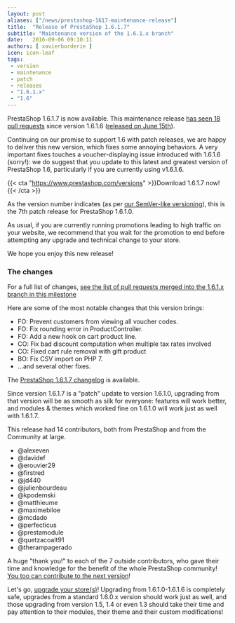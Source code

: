 ```yaml
---
layout: post
aliases: ["/news/prestashop-1617-maintenance-release"]
title:  "Release of PrestaShop 1.6.1.7"
subtitle: "Maintenance version of the 1.6.1.x branch"
date:   2016-09-06 09:10:11
authors: [ xavierborderie ]
icon: icon-leaf
tags:
 - version
 - maintenance
 - patch
 - releases
 - "1.6.1.x"
 - "1.6"
---
```


PrestaShop 1.6.1.7 is now available. This maintenance release [has seen 18 pull requests](https://github.com/PrestaShop/PrestaShop/pulls?q=is%3Aclosed+milestone%3A1.6.1.7) since version 1.6.1.6 ([released on June 15th](http://build.prestashop.com/news/prestashop-1616-maintenance-release/)).

Continuing on our promise to support 1.6 with patch releases, we are happy to deliver this new version, which fixes some annoying behaviors. A very important fixes touches a voucher-displaying issue introduced with 1.6.1.6 (sorry!): we do suggest that you update to this latest and greatest version of PrestaShop 1.6, particularly if you are currently using v1.6.1.6.

{{< cta "https://www.prestashop.com/versions" >}}Download 1.6.1.7 now!{{< /cta >}}

As the version number indicates (as per [our SemVer-like versioning](http://build.prestashop.com/news/a-more-semantic-versioning-scheme/)), this is the 7th patch release for PrestaShop 1.6.1.0.<br/>

As usual, if you are currently running promotions leading to high traffic on your website, we recommend that you wait for the promotion to end before attempting any upgrade and technical change to your store.

We hope you enjoy this new release!


### The changes

For a full list of changes, [see the list of pull requests merged into the 1.6.1.x branch in this milestone](https://github.com/PrestaShop/PrestaShop/pulls?utf8=%E2%9C%93&q=is%3Amerged%20milestone%3A1.6.1.7%20)

Here are some of the most notable changes that this version brings:

* FO: Prevent customers from viewing all voucher codes.
* FO: Fix rounding error in ProductController.
* FO: Add a new hook on cart product line.
* CO: Fix bad discount computation when multiple tax rates involved
* CO: Fixed cart rule removal with gift product
* BO: Fix CSV import on PHP 7.
* ...and several other fixes.


The [PrestaShop 1.6.1.7 changelog](https://www.prestashop.com/en/developers-versions/changelog/1.6.1.7-stable) is available.

Since version 1.6.1.7 is a "patch" update to version 1.6.1.0, upgrading from that version will be as smooth as silk for everyone: features will work better, and modules & themes which worked fine on 1.6.1.0 will work just as well with 1.6.1.7.

This release had 14 contributors, both from PrestaShop and from the Community at large. 

* @alexeven
* @davidef
* @erouvier29
* @firstred
* @jd440
* @julienbourdeau
* @kpodemski
* @matthieume
* @maximebiloe
* @mcdado
* @perfecticus
* @prestamodule
* @quetzacoalt91
* @therampagerado

A huge "thank you!" to each of the 7 outside contributors, who gave their time and knowledge for the benefit of the whole PrestaShop community! [You too can contribute to the next version](http://doc.prestashop.com/display/PS16/Contributing+code+to+PrestaShop)!

Let's go, [upgrade your store(s)](http://doc.prestashop.com/display/PS16/Updating+PrestaShop)! Upgrading from 1.6.1.0-1.6.1.6 is completely safe, upgrades from a standard 1.6.0.x version should work just as well, and those upgrading from version 1.5, 1.4 or even 1.3 should take their time and pay attention to their modules, their theme and their custom modifications!
